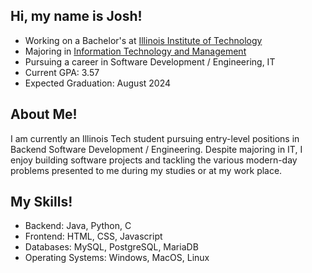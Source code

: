 <!--- Main Heading --->
<h2>Hi, my name is Josh!</h2>

<!--- Short Links --->
- Working on a Bachelor's at <a href="https://www.iit.edu/">Illinois Institute of Technology</a>
- Majoring in <a href="https://www.iit.edu/itm">Information Technology and Management</a>
- Pursuing a career in Software Development / Engineering, IT
- Current GPA: 3.57
- Expected Graduation: August 2024

<!--- About Me! --->
<h2>About Me!</h2>
<p>
I am currently an Illinois Tech student pursuing entry-level positions in Backend Software Development / Engineering. Despite majoring in IT, I enjoy building software
projects and tackling the various modern-day problems presented to me during my studies or at my work place.
</p>

<!--- Skills --->
## My Skills!
- Backend: Java, Python, C
- Frontend: HTML, CSS, Javascript
- Databases: MySQL, PostgreSQL, MariaDB
- Operating Systems: Windows, MacOS, Linux
